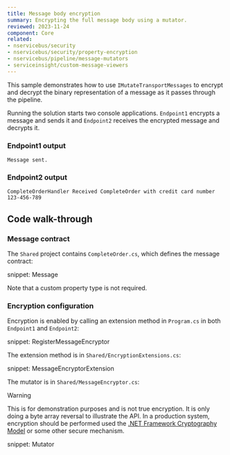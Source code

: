 ```yaml
---
title: Message body encryption
summary: Encrypting the full message body using a mutator.
reviewed: 2023-11-24
component: Core
related:
- nservicebus/security
- nservicebus/security/property-encryption
- nservicebus/pipeline/message-mutators
- serviceinsight/custom-message-viewers
---
```



This sample demonstrates how to use `IMutateTransportMessages` to encrypt and decrypt the binary representation of a message as it passes through the pipeline.

Running the solution starts two console applications. `Endpoint1` encrypts a message and sends it and `Endpoint2` receives the encrypted message and decrypts it.

### Endpoint1 output

```
Message sent.
```

### Endpoint2 output

```
CompleteOrderHandler Received CompleteOrder with credit card number 123-456-789
```


## Code walk-through


### Message contract

The `Shared` project contains `CompleteOrder.cs`, which defines the message contract:

snippet: Message

Note that a custom property type is not required.


### Encryption configuration

Encryption is enabled by calling an extension method in `Program.cs` in both `Endpoint1` and `Endpoint2`:

snippet: RegisterMessageEncryptor

The extension method is in `Shared/EncryptionExtensions.cs`:

snippet: MessageEncryptorExtension

The mutator is in `Shared/MessageEncryptor.cs`:

> [!WARNING]
> This is for demonstration purposes and is not true encryption. It is only doing a byte array reversal to illustrate the API. In a production system, encryption should be performed used the [.NET Framework Cryptography Model](https://docs.microsoft.com/en-us/dotnet/standard/security/cryptography-model) or some other secure mechanism.

snippet: Mutator
